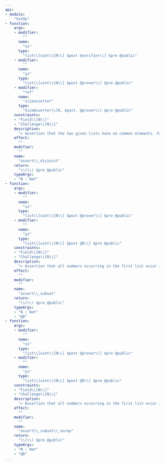 ```yaml
---
api:
- module:
    "SetOp"
- function:
    args:
    - modifier:
        ""
      name:
        "xs"
      type:
        "list\\[uint\\[N\\] $post @verifier\\] $pre @public"
    - modifier:
        ""
      name:
        "ys"
      type:
        "list\\[uint\\[N\\] $post @prover\\] $pre @public"
    - modifier:
        "ref"
      name:
        "sizeasserter"
      type:
        "SizeAsserter\\[N, $post, @prover\\] $pre @public"
    constraints:
    - "Field\\[N\\]"
    - "Challenge\\[N\\]"
    description:
      "> Assertion that the two given lists have no common elements. Fails if either argument list contains an element that is not representable using the number of bits specified in the given SizeAsserter object."
    effect:
      ""
    modifier:
      ""
    name:
      "assert\\_disjoint"
    return:
      "\\(\\) $pre @public"
    typeArgs:
    - "N : Nat"
- function:
    args:
    - modifier:
        ""
      name:
        "xs"
      type:
        "list\\[uint\\[N\\] $post @prover\\] $pre @public"
    - modifier:
        ""
      name:
        "ys"
      type:
        "list\\[uint\\[N\\] $post @D\\] $pre @public"
    constraints:
    - "Field\\[N\\]"
    - "Challenge\\[N\\]"
    description:
      "> Assertion that all numbers occurring in the first list occur in the second list at least as many times."
    effect:
      ""
    modifier:
      ""
    name:
      "assert\\_subset"
    return:
      "\\(\\) $pre @public"
    typeArgs:
    - "N : Nat"
    - "@D"
- function:
    args:
    - modifier:
        ""
      name:
        "xs"
      type:
        "list\\[uint\\[N\\] $post @prover\\] $pre @public"
    - modifier:
        ""
      name:
        "ys"
      type:
        "list\\[uint\\[N\\] $post @D\\] $pre @public"
    constraints:
    - "Field\\[N\\]"
    - "Challenge\\[N\\]"
    description:
      "> Assertion that all numbers occurring in the first list occur in the second list at least once."
    effect:
      ""
    modifier:
      ""
    name:
      "assert\\_subset\\_norep"
    return:
      "\\(\\) $pre @public"
    typeArgs:
    - "N : Nat"
    - "@D"
...
```

